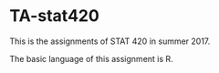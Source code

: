 # TA-stat420
This is the assignments of STAT 420 in summer 2017.

The basic language of this assignment is R.

